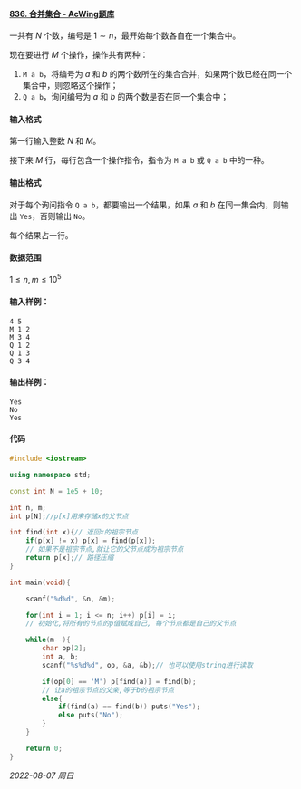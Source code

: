 #### [836. 合并集合 - AcWing题库](https://www.acwing.com/problem/content/838/)

一共有 $N$ 个数，编号是 $1∼n$，最开始每个数各自在一个集合中。

现在要进行 $M$ 个操作，操作共有两种：

1. `M a b`，将编号为 $a$ 和 $b$ 的两个数所在的集合合并，如果两个数已经在同一个集合中，则忽略这个操作；
2. `Q a b`，询问编号为 $a$ 和 $b$ 的两个数是否在同一个集合中；

#### 输入格式

第一行输入整数 $N$ 和 $M$。

接下来 $M$ 行，每行包含一个操作指令，指令为 `M a b` 或 `Q a b` 中的一种。

#### 输出格式

对于每个询问指令 `Q a b`，都要输出一个结果，如果 $a$ 和 $b$ 在同一集合内，则输出 `Yes`，否则输出 `No`。

每个结果占一行。

#### 数据范围

$1≤n,m≤10^5$

#### 输入样例：

```
4 5
M 1 2
M 3 4
Q 1 2
Q 1 3
Q 3 4
```

#### 输出样例：

```
Yes
No
Yes
```

#### 代码

```cpp
#include <iostream>

using namespace std;

const int N = 1e5 + 10;

int n, m;
int p[N];//p[x]用来存储x的父节点

int find(int x){// 返回x的祖宗节点
    if(p[x] != x) p[x] = find(p[x]);
    // 如果不是祖宗节点,就让它的父节点成为祖宗节点
    return p[x];// 路径压缩
}

int main(void){

    scanf("%d%d", &n, &m);

    for(int i = 1; i <= n; i++) p[i] = i;
    // 初始化,将所有的节点的p值赋成自己, 每个节点都是自己的父节点

    while(m--){
        char op[2];
        int a, b;
        scanf("%s%d%d", op, &a, &b);// 也可以使用string进行读取

        if(op[0] == 'M') p[find(a)] = find(b);
        // 让a的祖宗节点的父亲,等于b的祖宗节点
        else{
            if(find(a) == find(b)) puts("Yes");
            else puts("No");
        }
    }

    return 0;
}
```


*2022-08-07 周日*